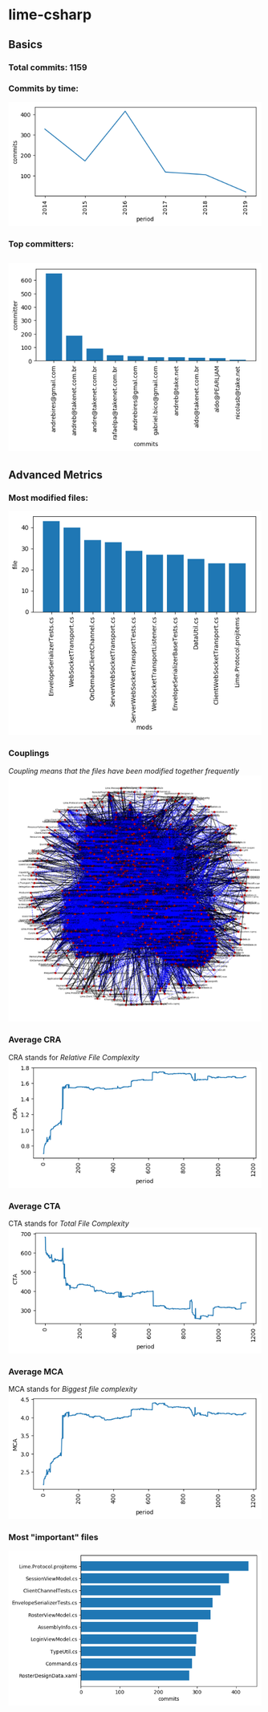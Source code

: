 # lime-csharp
## Basics
### Total commits: 1159

### Commits by time:
![](commits.png)
### Top committers:
![](top_committers.png)
---
## Advanced Metrics
### Most modified files:
![](most_modified_files.png)
### Couplings
_Coupling means that the files have been modified together frequently_
![](coupling.png)
### Average CRA
CRA stands for *Relative File Complexity*
![](cra.png)
### Average CTA
CTA stands for *Total File Complexity*
![](cta.png)
### Average MCA
MCA stands for *Biggest file complexity*
![](mca.png)
### Most "important" files
![](most_important_files.png)
